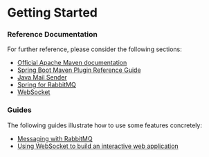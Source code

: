 # Getting Started

### Reference Documentation
For further reference, please consider the following sections:

* [Official Apache Maven documentation](https://maven.apache.org/guides/index.html)
* [Spring Boot Maven Plugin Reference Guide](https://docs.spring.io/spring-boot/docs/2.2.3.RELEASE/maven-plugin/)
* [Java Mail Sender](https://docs.spring.io/spring-boot/docs/2.2.3.RELEASE/reference/htmlsingle/#boot-features-email)
* [Spring for RabbitMQ](https://docs.spring.io/spring-boot/docs/2.2.3.RELEASE/reference/htmlsingle/#boot-features-amqp)
* [WebSocket](https://docs.spring.io/spring-boot/docs/2.2.3.RELEASE/reference/htmlsingle/#boot-features-websockets)

### Guides
The following guides illustrate how to use some features concretely:

* [Messaging with RabbitMQ](https://spring.io/guides/gs/messaging-rabbitmq/)
* [Using WebSocket to build an interactive web application](https://spring.io/guides/gs/messaging-stomp-websocket/)

